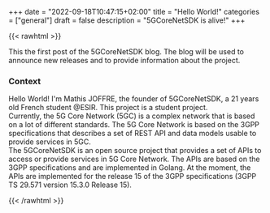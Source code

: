 +++
date = "2022-09-18T10:47:15+02:00"
title = "Hello World!"
categories = ["general"]
draft = false
description = "5GCoreNetSDK is alive!"
+++

{{< rawhtml >}}
<div>
    <p>
        This the first post of the 5GCoreNetSDK blog. The blog will be used to announce new releases and to provide information about the project.
    </p>
</div>
<h3 class="text-center">Context</h3>
<div>
    <p>
        Hello World! I'm Mathis JOFFRE, the founder of 5GCoreNetSDK, a 21 years old French student @ESIR. This project is a student project. <br>
        Currently, the 5G Core Network (5GC) is a complex network that is based on a lot of different standards. The 5G Core Network is based on the 3GPP specifications that describes a set of REST API and data models usable to provide services in 5GC. <br>
        The 5GCoreNetSDK is an open source project that provides a set of APIs to access or provide services in 5G Core Network. The APIs are based on the 3GPP specifications and are implemented in Golang. At the moment, the APIs are implemented for the release 15 of the 3GPP specifications (3GPP TS 29.571 version 15.3.0 Release 15). <br>
    </p>
{{< /rawhtml >}}
